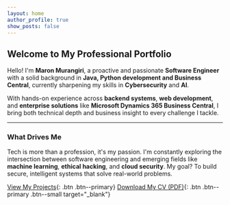 ```yaml
---
layout: home
author_profile: true
show_posts: false
---
```


##  Welcome to My Professional Portfolio

Hello! I'm **Maron Murangiri**, a proactive and passionate **Software Engineer** with a solid background in **Java, Python development and Business Central**, currently sharpening my skills in **Cybersecurity** and **AI**.

With hands-on experience across **backend systems**, **web development**, and **enterprise solutions** like **Microsoft Dynamics 365 Business Central**, I bring both technical depth and business insight to every challenge I tackle.

---

###  What Drives Me

Tech is more than a profession, it's my passion. I'm constantly exploring the intersection between software engineering and emerging fields like **machine learning**, **ethical hacking**, and **cloud security**. My goal? To build secure, intelligent systems that solve real-world problems.

[View My Projects](/projects){: .btn .btn--primary}
[Download My CV (PDF)](/assets/images/Maron_Murangiri_CV.pdf){: .btn .btn--primary .btn--small target="_blank"}  



